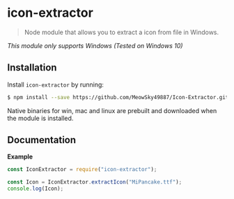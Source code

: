 <!-- Make sure you edit doc/README.hbs rather than README.md because the latter is auto-generated -->

icon-extractor
==============

> Node module that allows you to extract a icon from file in Windows.

*This module only supports Windows (Tested on Windows 10)*

Installation
------------

Install `icon-extractor` by running:

```sh
$ npm install --save https://github.com/MeowSky49887/Icon-Extractor.git
```

Native binaries for win, mac and linux are prebuilt and downloaded when the module is installed.

Documentation
-------------

**Example**

```js
const IconExtractor = require("icon-extractor");

const Icon = IconExtractor.extractIcon("MiPancake.ttf");
console.log(Icon);
```
